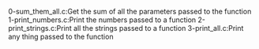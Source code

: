 0-sum_them_all.c:Get the sum of all the parameters passed to the function
1-print_numbers.c:Print the numbers passed to a function
2-print_strings.c:Print all the strings passed to a function
3-print_all.c:Print any thing passed to the function
